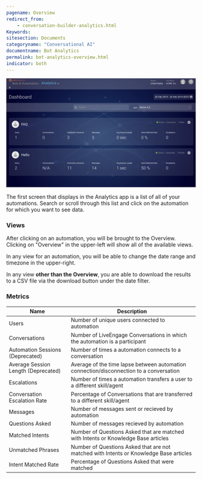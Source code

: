 ```yaml
---
pagename: Overview
redirect_from:
    - conversation-builder-analytics.html
Keywords:
sitesection: Documents
categoryname: "Conversational AI"
documentname: Bot Analytics
permalink: bot-analytics-overview.html
indicator: both
---
```


<img style="width:750px" src="img/ConvoBuilder/analytics_main.png">

The first screen that displays in the Analytics app is a list of all of your automations. Search or scroll through this list and click on the automation for which you want to see data.

### Views

After clicking on an automation, you will be brought to the Overview. Clicking on "Overview" in the upper-left will show all of the available views.

In any view for an automation, you will be able to change the date range and timezone in the upper-right.

In any view **other than the Overview**, you are able to download the results to a CSV file via the download button under the date filter.

<!--
#### Intents View

Info about how to improve bots, what certain things mean to performance.

#### Custom Events View

What are custom events? [Here](conversation-builder-conversation-builder-scripting-functions.html#log-custom-event)
-->
### Metrics

| Name | Description |
| --- | --- |
| Users | Number of unique users connected to automation |
| Conversations | Number of LiveEngage Conversations in which the automation is a participant |
| Automation Sessions (Deprecated) | Number of times a automation connects to a conversation |
| Average Session Length (Deprecated) | Average of the time lapse between automation connection/disconnection to a conversation |
| Escalations | Number of times a automation transfers a user to a different skill/agent |
| Conversation Escalation Rate | Percentage of Conversations that are transferred to a different skill/agent |
| Messages | Number of messages sent or recieved by automation |
| Questions Asked | Number of messages recieved by automation | 
| Matched Intents | Number of Questions Asked that are matched with Intents or Knowledge Base articles |
| Unmatched Phrases | Number of Questions Asked that are not matched with Intents or Knowledge Base articles |
| Intent Matched Rate | Percentage of Questions Asked that were matched | 
